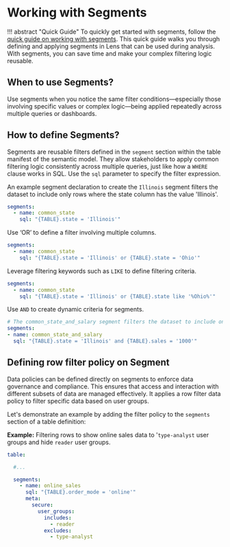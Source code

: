 # Working with Segments

!!! abstract "Quick Guide"
    To quickly get started with segments, follow the [quick guide on working with segments](/quick_guides/working_with_segments/). This quick guide walks you through defining and applying segments in Lens that can be used during analysis. With segments, you can save time and make your complex filtering logic reusable.


## When to use Segments?

Use segments when you notice the same filter conditions—especially those involving specific values or complex logic—being applied repeatedly across multiple queries or dashboards.

## How to define Segments?

Segments are reusable filters defined in the `segment` section within the table manifest of the semantic model. They allow stakeholders to apply common filtering logic consistently across multiple queries, just like how a `WHERE` clause works in SQL. Use the `sql` parameter to specify the filter expression.

An example segment declaration to create the `Illinois` segment filters the dataset to include only rows where the state column has the value 'Illinois'.

```yaml
segments:
  - name: common_state
    sql: "{TABLE}.state = 'Illinois'"
```

Use ‘OR’ to define a filter involving multiple columns.

```yaml
segments:
  - name: common_state
    sql: "{TABLE}.state = 'Illinois' or {TABLE}.state = 'Ohio'"
```

Leverage filtering keywords such as `LIKE` to define filtering criteria.
  
```yaml
segments:
  - name: common_state
    sql: "{TABLE}.state = 'Illinois' or {TABLE}.state like '%Ohio%'"
```

Use `AND` to create dynamic criteria for segments. 

```yaml
# The common_state_and_salary segment filters the dataset to include only rows where the state is 'Illinois' and the sales value is '1000'.
segments:
- name: common_state_and_salary
  sql: "{TABLE}.state = 'Illinois' and {TABLE}.sales = '1000'"
``` 

<!-- - Use `In` operator to filter multiple values for a column. It is a short hand for multiple `OR` conditions.

    An example segment declaration to filter for records where the state is either Illinois or Ohio:

    ```yaml
    segments:
    - name: common_multiple_state
      sql: "{TABLE}.state = 'Illinois' and {TABLE}.sales = '1000'"
    ```  -->


## Defining row filter policy on Segment

Data policies can be defined directly on segments to enforce data governance and compliance. This ensures that access and interaction with different subsets of data are managed effectively. It applies a row filter data policy to filter specific data based on user groups.

Let's demonstrate an example by adding the filter policy to the `segments` section of a table definition:

**Example:** Filtering rows to show online sales data to '`type-analyst` user groups and hide  `reader` user groups.

  ```yaml
  table: 

    #...

    segments:
      - name: online_sales
        sql: "{TABLE}.order_mode = 'online'"
        meta:
          secure:
            user_groups:
              includes:
                - reader
              excludes:
                - type-analyst
  ```
